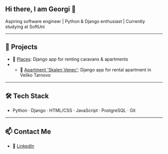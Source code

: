 ## Hi there, I am Georgi 👋

Aspiring software engineer | Python & Django enthusiast | Currently studying at SoftUni

---

## 🚀 Projects
- 🔗 [Places](https://github.com/georgievG3/places): Django app for renting caravans & apartments
- - 🔗 [Apartment 'Skalen Venec'](https://github.com/georgievG3/apartment_skalen_venec): Django app for rental apartment in Veliko Tarnovo

---

## 🛠️ Tech Stack
- Python · Django · HTML/CSS · JavaScript · PostgreSQL · Git

---

## 📫 Contact Me
- 💼 [LinkedIn](https://www.linkedin.com/in/georgi-georgiev-6392b2359/)



<!--
**georgievG3/georgievG3** is a ✨ _special_ ✨ repository because its `README.md` (this file) appears on your GitHub profile.

Here are some ideas to get you started:

- 🔭 I’m currently working on ...
- 🌱 I’m currently learning ...
- 👯 I’m looking to collaborate on ...
- 🤔 I’m looking for help with ...
- 💬 Ask me about ...
- 📫 How to reach me: ...
- 😄 Pronouns: ...
- ⚡ Fun fact: ...
-->
